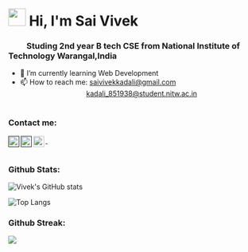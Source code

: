 ### <h1><img src="https://raw.githubusercontent.com/MartinHeinz/MartinHeinz/master/wave.gif" width="35px"> Hi, I'm Sai Vivek</h1>

<h3>&emsp;&emsp; Studing 2nd year B tech CSE from National Institute of Technology Warangal,India</h3>

- 🌱 I’m currently learning Web Development
- 📫 How to reach me: saivivekkadali@gmail.com <br>&emsp;&emsp;&emsp;&emsp;&emsp;&emsp;&emsp;&emsp;&emsp;&ensp;kadali_851938@student.nitw.ac.in<br><br>



<h3 align="left">Contact me:</h3>
<div class="align-items-center">
<a href="">
  <img align="left" alt="Linkedin" width="22px" src="https://cdn.jsdelivr.net/npm/simple-icons@v3/icons/linkedin.svg" />&nbsp;
</a>
<a href="">
  <img align="left" alt="Instagram" width="22px" src="https://cdn.jsdelivr.net/npm/simple-icons@v3/icons/instagram.svg" />
</a>
<a href="mailto:saivivekkadali@gmail.com">
  <img align="left" alt="Vivek's E-mail" width="22px" src="https://cdn.jsdelivr.net/npm/simple-icons@v3/icons/gmail.svg" />
</a>
</div>
<br>




<h3>Github Stats:</h3>

![Vivek's GitHub stats](https://github-readme-stats.vercel.app/api?username=saivivek321&show_icons=true&theme=midnight-purple)<br>
<!--![Top Langs](https://github-readme-stats.vercel.app/api/top-langs/?username=saivivek321&theme=midnight-purple)-->

![Top Langs](https://github-readme-stats.vercel.app/api/top-langs/?username=saivivek321&layout=compact&theme=midnight-purple)

<h3>Github Streak:</h3>
<p>
  <img src = "https://github-readme-streak-stats.herokuapp.com/?user=saivivek321&theme=jolly">
</p>

<!--
**saivivek321/saivivek321** is a ✨ _special_ ✨ repository because its `README.md` (this file) appears on your GitHub profile.


Here are some ideas to get you started:

- 🔭 I’m currently working on ...
- 🌱 I’m currently learning ...
- 👯 I’m looking to collaborate on ...
- 🤔 I’m looking for help with ...
- 💬 Ask me about ...
- 📫 How to reach me: ...
- 😄 Pronouns: ...
- ⚡ Fun fact: ...
-->
<!-- align = "center">-->
